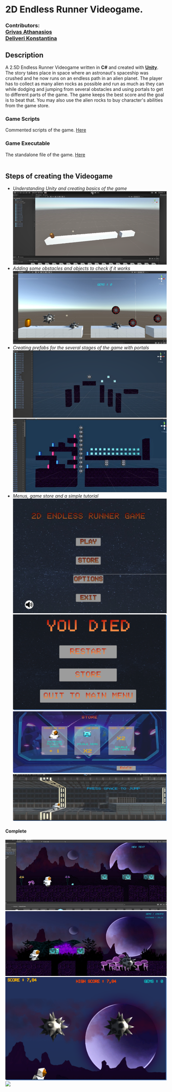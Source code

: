 # 2D Endless Runner Videogame.
### Contributors:<br> [Grivas Athanasios](https://github.com/p17griv1)<br>[Deliveri Konstantina](https://github.com/konstantinadeliveri)

## Description
A 2.5D Endless Runner Videogame written in **C#** and created with [**Unity**](https://unity.com/).<br> The story takes place in space where an astronaut's spaceship was crushed and he now runs on an endless path in an alien planet. The player has to collect as many alien rocks as possible and run as much as they can while dodging and jumping from several obstacles and using portals to get to different parts of the game. The game keeps the best score and the goal is to beat that. You may also use the alien rocks to buy character's abilities from the game store.
<br>
### Game Scripts
Commented scripts of the game. [Here](./2D_endless_runner_files/Assets/Scripts)

### Game Executable
The standalone file of the game. [Here](./2d_endless_runner_standalone)
<br>
<br>
## Steps of creating the Videogame
* _Understanding Unity and creating basics of the game_<br>
![](img/Picture.png) <br>
* _Adding some obstacles and objects to check if it works_<br>
![](img/Picture1.png) <br>
* _Creating prefabs for the several stages of the game with portals_<br>
![](img/Picture2.png)
![](img/Picture3.png) <br>
* _Menus, game store and a simple tutorial_<br>
![](img/Picture4.png)
![](img/Picture8.png)
![](img/Picture9.png)
![](img/Picture10.png)<br>

#### Complete 
![](img/Picture5.png)
![](img/Picture6.png)
![](img/Picture7.png)
<br>
![](img/Picture11.gif)
